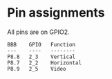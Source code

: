 Pin assignments
===============

All pins are on GPIO2.

    BBB    GPIO   Function
    ---    ----   --------
    P8.8   2_3    Vertical
    P8.7   2_2    Horizontal
    P8.9   2_5    Video

